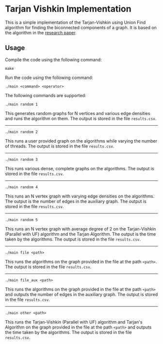 # Tarjan Vishkin Implementation

This is a simple implementation of the Tarjan-Vishkin using Union Find  algorithm for finding the biconnected components of a graph. It is based on the algorithm in the [research paper](https://epubs.siam.org/doi/epdf/10.1137/0214061).

## Usage
Compile the code using the following command:
```
make
```
Run the code using the following command:
```
./main <command> <operator>
```
The following commands are supported:
```
./main random 1
```
This generates random graphs for N vertices and various edge densities and runs the algorithm on them. The output is stored in the file `results.csv`.

<hr>

```
./main random 2
```
This runs a user provided graph on the algorithms while varying the number of threads. The output is stored in the file `results.csv`.

<hr>


```
./main random 3
```
This runs various dense, complete graphs on the algorithms. The output is stored in the file `results.csv`.

<hr>

```
./main random 4
```
This runs an N vertex graph with varying edge densities on the algorithms. The output is the number of edges in the auxiliary graph. The output is stored in the file `results.csv`.

<hr>

```
./main random 5
```
This runs an N vertex graph with average degree of 2 on the Tarjan-Vishkin (Parallel with UF) algorithm and the Tarjan Algorithm. The output is the time taken by the algorithms. The output is stored in the file `results.csv`.

<hr>

```
./main file <path>
```
This runs the algorithms on the graph provided in the file at the path `<path>`. The output is stored in the file `results.csv`.

<hr>

```
./main file_aux <path>
```
This runs the algorithms on the graph provided in the file at the path `<path>` and outputs the number of edges in the auxiliary graph. The output is stored in the file `results.csv`.

<hr>

```
./main other <path>
```
This runs the Tarjan-Vishkin (Parallel with UF) algorithm and Tarjan's Algorithm on the graph provided in the file at the path `<path>` and outputs the time taken by the algorithms. The output is stored in the file `results.csv`.